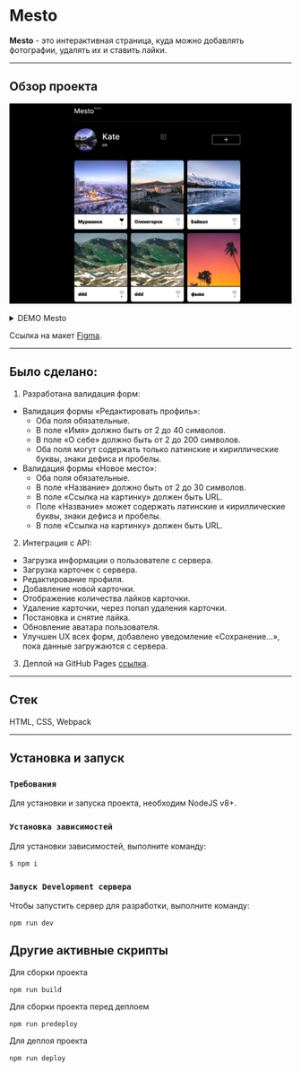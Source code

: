 # Mesto

 **Mesto**  - это интерактивная страница, куда можно добавлять фотографии, удалять их и ставить лайки. <br>
 
---
## Обзор проекта
![Preview image](assets/mesto.png)
<details><summary>DEMO Mesto</summary>

![Preview image](assets/mesto.gif)  
</details>

 Ссылка на макет [Figma](https://www.figma.com/design/kRVLKwYG3d1HGLvh7JFWRT/JavaScript.-Sprint-6?node-id=0-1&t=zztrAQxg3velV0hm-0).

---
## Было сделано:
1. Разработана валидация форм:
  - Валидация формы «Редактировать профиль»:
    - Оба поля обязательные.
    - В поле «Имя» должно быть от 2 до 40 символов.
    - В поле «О себе» должно быть от 2 до 200 символов.
    - Оба поля могут содержать только латинские и кириллические буквы, знаки дефиса и пробелы.
  - Валидация формы «Новое место»:
    - Оба поля обязательные.
    - В поле «Название» должно быть от 2 до 30 символов.
    - В поле «Ссылка на картинку» должен быть URL.
    - Поле «Название» может содержать латинские и кириллические буквы, знаки дефиса и пробелы.
    - В поле «Ссылка на картинку» должен быть URL. 
2. Интеграция c API:
  - Загрузка информации о пользователе с сервера.
  - Загрузка карточек с сервера.
  - Редактирование профиля.
  - Добавление новой карточки.
  - Отображение количества лайков карточки.
  - Удаление карточки, через попап удаления карточки.
  - Постановка и снятие лайка.
  - Обновление аватара пользователя.
  - Улучшен UX всех форм, добавлено уведомление «Сохранение...», пока данные загружаются с сервера.
3. Деплой на GitHub Pages [ссылка](https://oioeniks.github.io/mesto-project-ff/).
---
## Стек
HTML, CSS, Webpack

---
## Установка и запуск
### `Требования`
Для установки и запуска проекта, необходим NodeJS v8+.
### `Установка зависимостей`
Для установки зависимостей, выполните команду:
```
$ npm i
```
### `Запуск Development сервера`
Чтобы запустить сервер для разработки, выполните команду:
```
npm run dev
```
## Другие активные скрипты

Для сборки проекта
```
npm run build
```
Для сборки проекта перед деплоем 
```
npm run predeploy
```
Для деплоя проекта
``` 
npm run deploy
```
